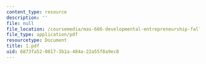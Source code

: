 ```yaml
---
content_type: resource
description: ''
file: null
file_location: /coursemedia/mas-666-developmental-entrepreneurship-fall-2003/6873fa5208173b1a484a22a55f8a9ec8_1.pdf
file_type: application/pdf
resourcetype: Document
title: 1.pdf
uid: 6873fa52-0817-3b1a-484a-22a55f8a9ec8
---
```

